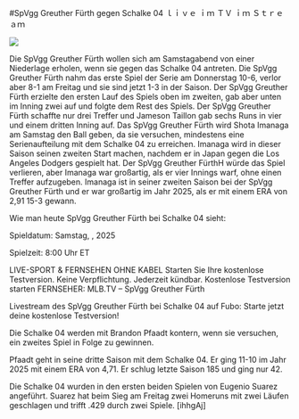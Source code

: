 #SpVgg Greuther Fürth gegen Schalke 04 ｌｉｖｅ ｉｍ ＴＶ ｉｍ Ｓｔｒｅａｍ  
  
  
[![](https://i.imgur.com/qSNzIqt.png)](https://movie.rssnews.media/PVaWcETJ.php)  
  
Die SpVgg Greuther Fürth wollen sich am Samstagabend von einer Niederlage erholen, wenn sie gegen das Schalke 04 antreten. Die SpVgg Greuther Fürth nahm das erste Spiel der Serie am Donnerstag 10-6, verlor aber 8-1 am Freitag und sie sind jetzt 1-3 in der Saison. Der SpVgg Greuther Fürth erzielte den ersten Lauf des Spiels oben im zweiten, gab aber unten im Inning zwei auf und folgte dem Rest des Spiels. Der SpVgg Greuther Fürth schaffte nur drei Treffer und Jameson Taillon gab sechs Runs in vier und einem dritten Inning auf. Das SpVgg Greuther Fürth wird Shota Imanaga am Samstag den Ball geben, da sie versuchen, mindestens eine Serienaufteilung mit dem Schalke 04 zu erreichen. Imanaga wird in dieser Saison seinen zweiten Start machen, nachdem er in Japan gegen die Los Angeles Dodgers gespielt hat. Der SpVgg Greuther FürthH würde das Spiel verlieren, aber Imanaga war großartig, als er vier Innings warf, ohne einen Treffer aufzugeben. Imanaga ist in seiner zweiten Saison bei der SpVgg Greuther Fürth und er war großartig im Jahr 2025, als er mit einem ERA von 2,91 15-3 gewann.

Wie man heute SpVgg Greuther Fürth bei Schalke 04 sieht:

Spieldatum: Samstag, , 2025

Spielzeit: 8:00 Uhr ET

LIVE-SPORT & FERNSEHEN OHNE KABEL
Starten Sie Ihre kostenlose Testversion. Keine Verpflichtung. Jederzeit kündbar.
Kostenlose Testversion starten
FERNSEHER: MLB.TV – SpVgg Greuther Fürth

Livestream des SpVgg Greuther Fürth bei Schalke 04 auf Fubo: Starte jetzt deine kostenlose Testversion!

Die Schalke 04 werden mit Brandon Pfaadt kontern, wenn sie versuchen, ein zweites Spiel in Folge zu gewinnen.

Pfaadt geht in seine dritte Saison mit dem Schalke 04. Er ging 11-10 im Jahr 2025 mit einem ERA von 4,71. Er schlug letzte Saison 185 und ging nur 42.

Die Schalke 04 wurden in den ersten beiden Spielen von Eugenio Suarez angeführt. Suarez hat beim Sieg am Freitag zwei Homeruns mit zwei Läufen geschlagen und trifft .429 durch zwei Spiele. [ihhgAj]